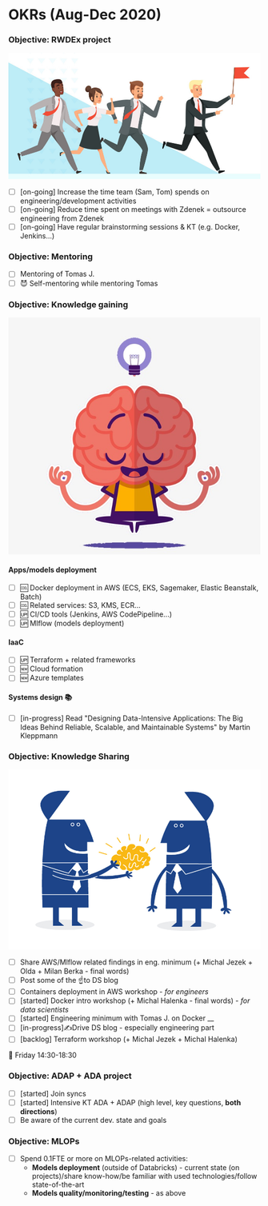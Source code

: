 # OKRs \(Aug-Dec 2020\)

### Objective: RWDEx project

![From left to right: Tom, Nastia, Sam, Jirka :\)  ](../../.gitbook/assets/business-people-running-workers-managers-male-vector-23306068%20%281%29.jpg)

* [ ] \[on-going\] Increase the time team \(Sam, Tom\) spends on engineering/development activities 
* [ ] \[on-going\] Reduce time spent on meetings with Zdenek = outsource engineering from Zdenek
* [ ] \[on-going\] Have regular brainstorming sessions & KT \(e.g. Docker, Jenkins...\) 

### Objective: Mentoring 

* [ ] Mentoring of Tomas J.
* [ ] 😈 Self-mentoring while mentoring Tomas

### Objective: Knowledge gaining 

![Me \(or my brain?\) learning happily](../../.gitbook/assets/esi_meditation_lea_181017.jpg)

#### Apps/models deployment

* [ ] 🆒 Docker deployment in AWS \(ECS, EKS, Sagemaker, Elastic Beanstalk, Batch\) 
* [ ] 🆒 Related services: S3, KMS, ECR...
* [ ] 🆙 CI/CD tools \(Jenkins, AWS CodePipeline...\)
* [ ] 🆙 Mlflow \(models deployment\)

#### IaaC 

* [ ] 🆙 Terraform + related frameworks
* [ ] 🆕 Cloud formation 
* [ ] 🆕 Azure templates

#### **Systems design** 📚

* [ ] \[in-progress\] Read "Designing Data-Intensive Applications: The Big Ideas Behind Reliable, Scalable, and Maintainable Systems" by Martin Kleppmann

### Objective: Knowledge Sharing

![Us sharing knowledge](../../.gitbook/assets/whats-the-purpose-of-gaining-knowledge.jpeg)

* [ ] Share AWS/Mlflow related findings in eng. minimum \(+ Michal Jezek + Olda + Milan Berka - final words\)
* [ ] Post some of the ☝to DS blog
* [ ] Containers deployment in AWS workshop - _for engineers_
* [ ] \[started\] Docker intro workshop \(+ Michal Halenka - final words\) - _for data scientists_ 
* [ ] \[started\] Engineering minimum with Tomas J. on Docker __
* [ ] \[in-progress\]✍Drive DS blog - especially engineering part
* [ ] \[backlog\] Terraform workshop \(+ Michal Jezek + Michal Halenka\)

📆 Friday 14:30-18:30 

### Objective: ADAP + ADA project

* [ ] \[started\] Join syncs
* [ ] \[started\] Intensive KT ADA + ADAP \(high level, key questions, **both directions**\) 
* [ ] Be aware of the current dev. state and goals 

### Objective: MLOPs

* [ ] Spend 0.1FTE or more on MLOPs-related activities:
  * **Models deployment** \(outside of Databricks\) - current state \(on projects\)/share know-how/be familiar with used technologies/follow state-of-the-art
  * **Models quality/monitoring/testing** - as above



